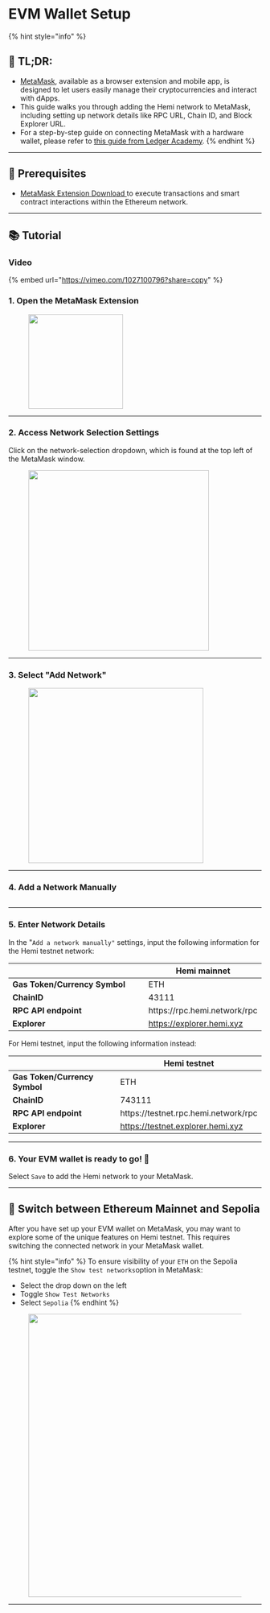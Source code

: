 # EVM Wallet Setup

{% hint style="info" %}
## 📜 **TL;DR:**

* [MetaMask](https://metamask.io/download/), available as a browser extension and mobile app, is designed to let users easily manage their cryptocurrencies and interact with dApps.
* This guide walks you through adding the Hemi network to MetaMask, including setting up network details like RPC URL, Chain ID, and Block Explorer URL.
* For a step-by-step guide on connecting MetaMask with a hardware wallet, please refer to [this guide from Ledger Academy](https://www.ledger.com/academy/security/the-safest-way-to-use-metamask).
{% endhint %}

***

## 🏁 Prerequisites

* [MetaMask Extension Download ](https://metamask.io/download/)to execute transactions and smart contract interactions within the Ethereum network.

***

## 📚 Tutorial

### Video

{% embed url="https://vimeo.com/1027100796?share=copy" %}

### 1. Open the MetaMask Extension

<figure><img src="../../.gitbook/assets/1.png" alt="" width="188"><figcaption></figcaption></figure>

***

### 2. Access Network Selection Settings

Click on the network-selection dropdown, which is found at the top left of the MetaMask window.

<figure><img src="../../.gitbook/assets/2.png" alt="" width="359"><figcaption></figcaption></figure>

***

### 3. Select "Add Network"

<figure><img src="../../.gitbook/assets/3.png" alt="" width="348"><figcaption></figcaption></figure>

***

### 4. Add a Network Manually

<figure><img src="../../.gitbook/assets/4.png" alt=""><figcaption></figcaption></figure>

***

### 5. **Enter Network Details**

In the "`Add a network manually"` settings, input the following information for the Hemi testnet network:

<table><thead><tr><th width="289"></th><th>Hemi mainnet</th></tr></thead><tbody><tr><td><strong>Gas Token/Currency Symbol</strong></td><td>ETH</td></tr><tr><td><strong>ChainID</strong></td><td>43111</td></tr><tr><td><strong>RPC API endpoint</strong></td><td>https://rpc.hemi.network/rpc</td></tr><tr><td><strong>Explorer</strong></td><td><a href="https://explorer.hemi.xyz">https://explorer.hemi.xyz</a></td></tr></tbody></table>

For Hemi testnet, input the following information instead:

<table><thead><tr><th width="289"></th><th>Hemi testnet</th></tr></thead><tbody><tr><td><strong>Gas Token/Currency Symbol</strong></td><td>ETH</td></tr><tr><td><strong>ChainID</strong></td><td>743111</td></tr><tr><td><strong>RPC API endpoint</strong></td><td>https://testnet.rpc.hemi.network/rpc</td></tr><tr><td><strong>Explorer</strong></td><td><a href="https://testnet.explorer.hemi.xyz">https://testnet.explorer.hemi.xyz</a></td></tr></tbody></table>

***

### 6. **Your EVM wallet is ready to go! 🎉**

Select `Save` to add the Hemi network to your MetaMask.

***

## 🔄 Switch between Ethereum Mainnet and Sepolia

After you have set up your EVM wallet on MetaMask, you may want to explore some of the unique features on Hemi testnet. This requires switching the connected network in your MetaMask wallet.

{% hint style="info" %}
To ensure visibility of your `ETH` on the Sepolia testnet, toggle the `Show test networks`option in MetaMask:

* Select the drop down on the left
* Toggle `Show Test Networks`
* Select `Sepolia`
{% endhint %}



<figure><img src="../../.gitbook/assets/1b.png" alt="" width="563"><figcaption></figcaption></figure>

***



